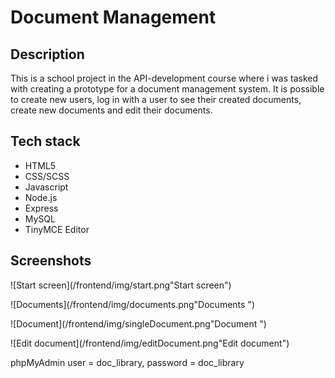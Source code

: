 # Document Management 

## Description
This is a school project in the API-development course where i was tasked with creating a prototype for a
document management system. It is possible to create new users, log in with a user to see their created
documents, create new documents and edit their documents. 

## Tech stack
- HTML5
- CSS/SCSS
- Javascript
- Node.js
- Express
- MySQL
- TinyMCE Editor

## Screenshots
![Start screen](/frontend/img/start.png"Start screen")

![Documents](/frontend/img/documents.png"Documents ")

![Document](/frontend/img/singleDocument.png"Document ")

![Edit document](/frontend/img/editDocument.png"Edit document")



phpMyAdmin user = doc_library,
password = doc_library
